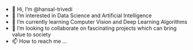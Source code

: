 - 👋 Hi, I’m @hansal-trivedi
- 👀 I’m interested in Data Science and Artificial Intelligence
- 🌱 I’m currently learning Computer Vision and Deep Learning Algorithms
- 💞️ I’m looking to collaborate on fascinating projects which can bring value to society
- 📫 How to reach me ... 

<!---
hansal-trivedi/hansal-trivedi is a ✨ special ✨ repository because its `README.md` (this file) appears on your GitHub profile.
You can click the Preview link to take a look at your changes.
--->
